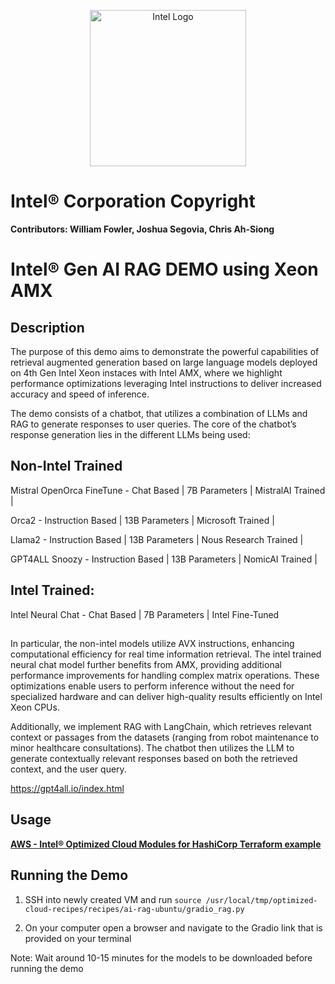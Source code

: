 <p align="center">
  <img src="https://github.com/intel/optimized-cloud-recipes/blob/main/images/logo-classicblue-800px.png?raw=true" alt="Intel Logo" width="250"/>
</p>

# Intel® Corporation Copyright

**Contributors: William Fowler, Joshua Segovia, Chris Ah-Siong**

# Intel® Gen AI RAG DEMO using Xeon AMX

## Description 

The purpose of this demo aims to demonstrate the powerful capabilities of retrieval augmented generation based on large language models deployed on 4th Gen Intel Xeon instaces with Intel AMX, where we highlight performance optimizations leveraging Intel instructions to deliver increased accuracy and speed of inference. 

The demo consists of a chatbot, that utilizes a combination of LLMs and RAG to generate responses to user queries. The core of the chatbot’s response generation lies in the different LLMs being used:  

## Non-Intel Trained
Mistral OpenOrca FineTune - Chat Based | 7B Parameters | MistralAI Trained |

Orca2 - Instruction Based | 13B Parameters | Microsoft Trained |

Llama2 - Instruction Based | 13B Parameters | Nous Research Trained |

GPT4ALL Snoozy - Instruction Based | 13B Parameters | NomicAI Trained |

## Intel Trained: 
Intel Neural Chat - Chat Based | 7B Parameters | Intel Fine-Tuned

##

In particular, the non-intel models utilize AVX instructions, enhancing computational efficiency for real time information retrieval. The intel trained neural chat model further benefits from AMX, providing additional performance improvements for handling complex matrix operations. These optimizations enable users to perform inference without the need for specialized hardware and can deliver high-quality results efficiently on Intel Xeon CPUs. 

Additionally, we implement RAG with LangChain, which retrieves relevant context or passages from the datasets (ranging from robot maintenance to minor healthcare consultations). The chatbot then utilizes the LLM to generate contextually relevant responses based on both the retrieved context, and the user query. 

https://gpt4all.io/index.html

## Usage

[**AWS - Intel® Optimized Cloud Modules for HashiCorp Terraform example**](https://github.com/intel/terraform-intel-aws-vm/tree/main/examples/gen-ai-rag-demo) 

## Running the Demo

1. SSH into newly created VM and run `source /usr/local/tmp/optimized-cloud-recipes/recipes/ai-rag-ubuntu/gradio_rag.py`

2. On your computer open a browser and navigate to the Gradio link that is provided on your terminal

Note: Wait around 10-15 minutes for the models to be downloaded before running the demo